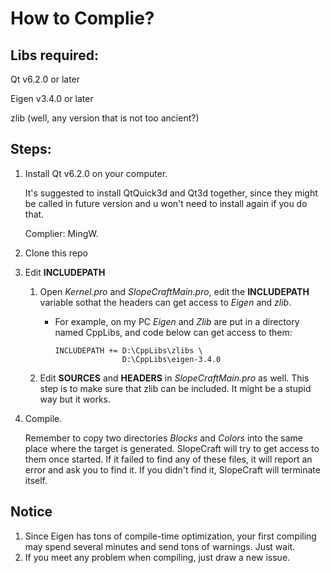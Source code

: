 # How to Complie?

## Libs required:
Qt v6.2.0 or later

Eigen v3.4.0 or later

zlib (well, any version that is not too ancient?)

## Steps:
1. Install Qt v6.2.0 on your computer. 
   
   It's suggested to install QtQuick3d and Qt3d together, since they might be called in future version and u won't need to install again if you do that.

   Complier: MingW.

2. Clone this repo
3. Edit **INCLUDEPATH**
   
   1. Open *Kernel.pro* and *SlopeCraftMain.pro*, edit the **INCLUDEPATH** variable sothat the headers can get access to *Eigen* and *zlib*. 
      - For example, on my PC *Eigen* and *Zlib* are put in a directory named CppLibs, and code below can get access to them:

            INCLUDEPATH += D:\CppLibs\zlibs \
                           D:\CppLibs\eigen-3.4.0

   2. Edit **SOURCES** and **HEADERS** in *SlopeCraftMain.pro* as well. This step is to make sure that zlib can be included. It might be a stupid way but it works.
4. Compile.
   
   Remember to copy two directories *Blocks* and *Colors* into the same place where the target is generated. SlopeCraft will try to get access to them once started. If it failed to find any of these files, it will report an error and ask you to find it. If you didn't find it, SlopeCraft will terminate itself.


## Notice
1. Since Eigen has tons of compile-time optimization, your first compiling may spend several minutes and send tons of warnings. Just wait.
2. If you meet any problem when compiling, just draw a new issue.